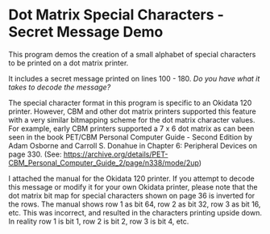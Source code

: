 # Dot Matrix Special Characters - Secret Message Demo 

This program demos the creation of a small alphabet of special characters to be printed on a dot matrix printer.

It includes a secret message printed on lines 100 - 180. *Do you have what it takes to decode the message?*

The special character format in this program is specific to an Okidata 120 printer. However, CBM and other dot matrix printers supported this feature with a very similar bitmapping scheme for the dot matrix character values. For example, early CBM printers supported a 7 x 6 dot matrix as can been seen in the book PET/CBM Personal Computer Guide - Second Edition by Adam Osborne and Carroll S. Donahue in Chapter 6: Peripheral Devices on page 330. (See: https://archive.org/details/PET-CBM_Personal_Computer_Guide_2/page/n338/mode/2up)

I attached the manual for the Okidata 120 printer. If you attempt to decode this message or modify it for your own Okidata printer, please note that the dot matrix bit map for special characters shown on page 36 is inverted for the rows. The manual shows row 1 as bit 64, row 2 as bit 32, row 3 as bit 16, etc. This was incorrect, and resulted in the characters printing upside down. In reality row 1 is bit 1, row 2 is bit 2, row 3 is bit 4, etc.
